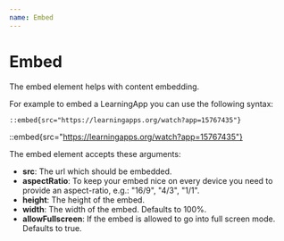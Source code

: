 ```yaml
---
name: Embed
---
```


# Embed

The embed element helps with content embedding.

For example to embed a LearningApp you can use the following syntax:

```md
::embed{src="https://learningapps.org/watch?app=15767435"}
```

::embed{src="https://learningapps.org/watch?app=15767435"}

The embed element accepts these arguments:

- **src**: The url which should be embedded.
- **aspectRatio**: To keep your embed nice on every device you need to provide an aspect-ratio, e.g.: "16/9", "4/3", "1/1".
- **height**: The height of the embed.
- **width**: The width of the embed. Defaults to 100%.
- **allowFullscreen**: If the embed is allowed to go into full screen mode. Defaults to true.

